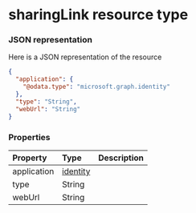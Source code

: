 # sharingLink resource type



### JSON representation

Here is a JSON representation of the resource

```json
{
  "application": {
    "@odata.type": "microsoft.graph.identity"
  },
  "type": "String",
  "webUrl": "String"
}

```
### Properties
| Property	   | Type	|Description|
|:---------------|:--------|:----------|
|application|[identity](identity.md)||
|type|String||
|webUrl|String||
<!-- uuid: 8de50af2-2613-43c5-8788-ff07ebad867a\n2015-10-09 15:13:51 UTC -->